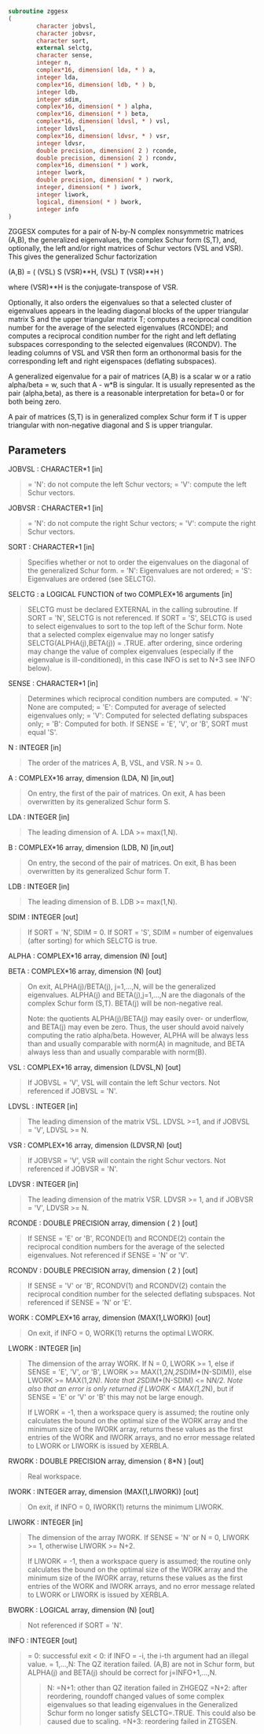 ```fortran
subroutine zggesx
(
        character jobvsl,
        character jobvsr,
        character sort,
        external selctg,
        character sense,
        integer n,
        complex*16, dimension( lda, * ) a,
        integer lda,
        complex*16, dimension( ldb, * ) b,
        integer ldb,
        integer sdim,
        complex*16, dimension( * ) alpha,
        complex*16, dimension( * ) beta,
        complex*16, dimension( ldvsl, * ) vsl,
        integer ldvsl,
        complex*16, dimension( ldvsr, * ) vsr,
        integer ldvsr,
        double precision, dimension( 2 ) rconde,
        double precision, dimension( 2 ) rcondv,
        complex*16, dimension( * ) work,
        integer lwork,
        double precision, dimension( * ) rwork,
        integer, dimension( * ) iwork,
        integer liwork,
        logical, dimension( * ) bwork,
        integer info
)
```

ZGGESX computes for a pair of N-by-N complex nonsymmetric matrices
(A,B), the generalized eigenvalues, the complex Schur form (S,T),
and, optionally, the left and/or right matrices of Schur vectors (VSL
and VSR).  This gives the generalized Schur factorization

(A,B) = ( (VSL) S (VSR)**H, (VSL) T (VSR)**H )

where (VSR)**H is the conjugate-transpose of VSR.

Optionally, it also orders the eigenvalues so that a selected cluster
of eigenvalues appears in the leading diagonal blocks of the upper
triangular matrix S and the upper triangular matrix T; computes
a reciprocal condition number for the average of the selected
eigenvalues (RCONDE); and computes a reciprocal condition number for
the right and left deflating subspaces corresponding to the selected
eigenvalues (RCONDV). The leading columns of VSL and VSR then form
an orthonormal basis for the corresponding left and right eigenspaces
(deflating subspaces).

A generalized eigenvalue for a pair of matrices (A,B) is a scalar w
or a ratio alpha/beta = w, such that  A - w*B is singular.  It is
usually represented as the pair (alpha,beta), as there is a
reasonable interpretation for beta=0 or for both being zero.

A pair of matrices (S,T) is in generalized complex Schur form if T is
upper triangular with non-negative diagonal and S is upper
triangular.

## Parameters
JOBVSL : CHARACTER*1 [in]
> = 'N':  do not compute the left Schur vectors;
> = 'V':  compute the left Schur vectors.

JOBVSR : CHARACTER*1 [in]
> = 'N':  do not compute the right Schur vectors;
> = 'V':  compute the right Schur vectors.

SORT : CHARACTER*1 [in]
> Specifies whether or not to order the eigenvalues on the
> diagonal of the generalized Schur form.
> = 'N':  Eigenvalues are not ordered;
> = 'S':  Eigenvalues are ordered (see SELCTG).

SELCTG : a LOGICAL FUNCTION of two COMPLEX*16 arguments [in]
> SELCTG must be declared EXTERNAL in the calling subroutine.
> If SORT = 'N', SELCTG is not referenced.
> If SORT = 'S', SELCTG is used to select eigenvalues to sort
> to the top left of the Schur form.
> Note that a selected complex eigenvalue may no longer satisfy
> SELCTG(ALPHA(j),BETA(j)) = .TRUE. after ordering, since
> ordering may change the value of complex eigenvalues
> (especially if the eigenvalue is ill-conditioned), in this
> case INFO is set to N+3 see INFO below).

SENSE : CHARACTER*1 [in]
> Determines which reciprocal condition numbers are computed.
> = 'N': None are computed;
> = 'E': Computed for average of selected eigenvalues only;
> = 'V': Computed for selected deflating subspaces only;
> = 'B': Computed for both.
> If SENSE = 'E', 'V', or 'B', SORT must equal 'S'.

N : INTEGER [in]
> The order of the matrices A, B, VSL, and VSR.  N >= 0.

A : COMPLEX*16 array, dimension (LDA, N) [in,out]
> On entry, the first of the pair of matrices.
> On exit, A has been overwritten by its generalized Schur
> form S.

LDA : INTEGER [in]
> The leading dimension of A.  LDA >= max(1,N).

B : COMPLEX*16 array, dimension (LDB, N) [in,out]
> On entry, the second of the pair of matrices.
> On exit, B has been overwritten by its generalized Schur
> form T.

LDB : INTEGER [in]
> The leading dimension of B.  LDB >= max(1,N).

SDIM : INTEGER [out]
> If SORT = 'N', SDIM = 0.
> If SORT = 'S', SDIM = number of eigenvalues (after sorting)
> for which SELCTG is true.

ALPHA : COMPLEX*16 array, dimension (N) [out]

BETA : COMPLEX*16 array, dimension (N) [out]
> On exit, ALPHA(j)/BETA(j), j=1,...,N, will be the
> generalized eigenvalues.  ALPHA(j) and BETA(j),j=1,...,N  are
> the diagonals of the complex Schur form (S,T).  BETA(j) will
> be non-negative real.
> 
> Note: the quotients ALPHA(j)/BETA(j) may easily over- or
> underflow, and BETA(j) may even be zero.  Thus, the user
> should avoid naively computing the ratio alpha/beta.
> However, ALPHA will be always less than and usually
> comparable with norm(A) in magnitude, and BETA always less
> than and usually comparable with norm(B).

VSL : COMPLEX*16 array, dimension (LDVSL,N) [out]
> If JOBVSL = 'V', VSL will contain the left Schur vectors.
> Not referenced if JOBVSL = 'N'.

LDVSL : INTEGER [in]
> The leading dimension of the matrix VSL. LDVSL >=1, and
> if JOBVSL = 'V', LDVSL >= N.

VSR : COMPLEX*16 array, dimension (LDVSR,N) [out]
> If JOBVSR = 'V', VSR will contain the right Schur vectors.
> Not referenced if JOBVSR = 'N'.

LDVSR : INTEGER [in]
> The leading dimension of the matrix VSR. LDVSR >= 1, and
> if JOBVSR = 'V', LDVSR >= N.

RCONDE : DOUBLE PRECISION array, dimension ( 2 ) [out]
> If SENSE = 'E' or 'B', RCONDE(1) and RCONDE(2) contain the
> reciprocal condition numbers for the average of the selected
> eigenvalues.
> Not referenced if SENSE = 'N' or 'V'.

RCONDV : DOUBLE PRECISION array, dimension ( 2 ) [out]
> If SENSE = 'V' or 'B', RCONDV(1) and RCONDV(2) contain the
> reciprocal condition number for the selected deflating
> subspaces.
> Not referenced if SENSE = 'N' or 'E'.

WORK : COMPLEX*16 array, dimension (MAX(1,LWORK)) [out]
> On exit, if INFO = 0, WORK(1) returns the optimal LWORK.

LWORK : INTEGER [in]
> The dimension of the array WORK.
> If N = 0, LWORK >= 1, else if SENSE = 'E', 'V', or 'B',
> LWORK >= MAX(1,2*N,2*SDIM*(N-SDIM)), else
> LWORK >= MAX(1,2*N).  Note that 2*SDIM*(N-SDIM) <= N*N/2.
> Note also that an error is only returned if
> LWORK < MAX(1,2*N), but if SENSE = 'E' or 'V' or 'B' this may
> not be large enough.
> 
> If LWORK = -1, then a workspace query is assumed; the routine
> only calculates the bound on the optimal size of the WORK
> array and the minimum size of the IWORK array, returns these
> values as the first entries of the WORK and IWORK arrays, and
> no error message related to LWORK or LIWORK is issued by
> XERBLA.

RWORK : DOUBLE PRECISION array, dimension ( 8*N ) [out]
> Real workspace.

IWORK : INTEGER array, dimension (MAX(1,LIWORK)) [out]
> On exit, if INFO = 0, IWORK(1) returns the minimum LIWORK.

LIWORK : INTEGER [in]
> The dimension of the array IWORK.
> If SENSE = 'N' or N = 0, LIWORK >= 1, otherwise
> LIWORK >= N+2.
> 
> If LIWORK = -1, then a workspace query is assumed; the
> routine only calculates the bound on the optimal size of the
> WORK array and the minimum size of the IWORK array, returns
> these values as the first entries of the WORK and IWORK
> arrays, and no error message related to LWORK or LIWORK is
> issued by XERBLA.

BWORK : LOGICAL array, dimension (N) [out]
> Not referenced if SORT = 'N'.

INFO : INTEGER [out]
> = 0:  successful exit
> < 0:  if INFO = -i, the i-th argument had an illegal value.
> = 1,...,N:
> The QZ iteration failed.  (A,B) are not in Schur
> form, but ALPHA(j) and BETA(j) should be correct for
> j=INFO+1,...,N.
> > N:  =N+1: other than QZ iteration failed in ZHGEQZ
> =N+2: after reordering, roundoff changed values of
> some complex eigenvalues so that leading
> eigenvalues in the Generalized Schur form no
> longer satisfy SELCTG=.TRUE.  This could also
> be caused due to scaling.
> =N+3: reordering failed in ZTGSEN.
